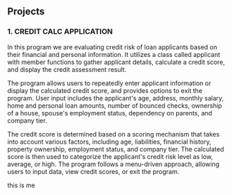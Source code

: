 ## Projects
### 1. CREDIT CALC APPLICATION
In this program we are evaluating credit risk of loan applicants based on their financial and personal information. It utilizes a class called applicant with member functions to gather applicant details, calculate a credit score, and display the credit assessment result.

The program allows users to repeatedly enter applicant information or display the calculated credit score, and provides options to exit the program. User input includes the applicant's age, address, monthly salary, home and personal loan amounts, number of bounced checks, ownership of a house, spouse's employment status, dependency on parents, and company tier.

The credit score is determined based on a scoring mechanism that takes into account various factors, including age, liabilities, financial history, property ownership, employment status, and company tier. The calculated score is then used to categorize the applicant's credit risk level as low, average, or high. The program follows a menu-driven approach, allowing users to input data, view credit scores, or exit the program.



this is me 